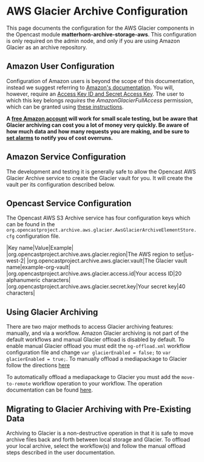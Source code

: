 AWS Glacier Archive Configuration
=================================
This page documents the configuration for the AWS Glacier components in the Opencast module **matterhorn-archive-storage-aws**.  This configuration is only required on the admin node, and only if you are using Amazon Glacier as an archive repository.

Amazon User Configuration
-------------------------

Configuration of Amazon users is beyond the scope of this documentation, instead we suggest referring to [Amazon's documentation](http://docs.aws.amazon.com/IAM/latest/UserGuide/introduction.html).  You will, however, require an [Access Key ID and Secret Access Key](https://aws.amazon.com/developers/access-keys/).  The user to which this key belongs *requires* the *AmazonGlacierFullAccess* permission, which can be granted using [these instructions](http://docs.aws.amazon.com/IAM/latest/UserGuide/access_policies_inline-using.html).

**A [free Amazon account](https://aws.amazon.com/free/) will work for small scale testing, but be aware that Glacier archiving can cost you a lot of money very quickly.  Be aware of how much data and how many requests you are making, and be sure to [set alarms](http://docs.aws.amazon.com/awsaccountbilling/latest/aboutv2/free-tier-alarms.html) to notify you of cost overruns.**

Amazon Service Configuration
----------------------------

The development and testing it is generally safe to allow the Opencast AWS Glacier Archive service to create the Glacier vault for you.  It will create the vault per its configuration described below.

Opencast Service Configuration
------------------------------

The Opencast AWS S3 Archive service has four configuration keys which can be found in the `org.opencastproject.archive.aws.glacier.AwsGlacierArchiveElementStore.cfg` configuration file.

|Key name|Value|Example|
|org.opencastproject.archive.aws.glacier.region|The AWS region to set|us-west-2|
|org.opencastproject.archive.aws.glacier.vault|The Glacier vault name|example-org-vault|
|org.opencastproject.archive.aws.glacier.access.id|Your access ID|20 alphanumeric characters|
|org.opencastproject.archive.aws.glacier.secret.key|Your secret key|40 characters|

Using Glacier Archiving
------------------

There are two major methods to access Glacier archiving features: manually, and via a workflow.  Amazon Glacier archiving is not part of the default workflows and manual Glacier offload is disabled by default.  To enable manual Glacier offload you must edit the `ng-offload.xml` workflow configuration file and change `var glacierEnabled = false;` to `var glacierEnabled = true;`.  To manually offload a mediapackage to Glacier follow the directions [here](???)


To automatically offload a mediapackage to Glacier you must add the `move-to-remote` workflow operation to your workflow.  The operation documentation can be found [here](../workflowoperationhandlers/move-to-remote-woh.md).

Migrating to Glacier Archiving with Pre-Existing Data
---------------------------------------------------

Archiving to Glacier is a non-destructive operation in that it is safe to move archive files back and forth between local storage and Glacier.  To offload your local archive, select the workflow(s) and follow the manual offload steps described in the user documentation.
